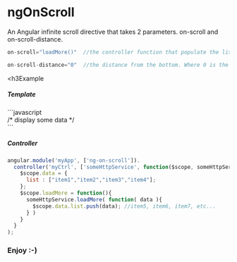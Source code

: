 # ngOnScroll
An Angular infinite scroll directive that takes 2 parameters. on-scroll and on-scroll-distance.


```javascript 
on-scroll="loadMore()"  //the controller function that populate the list of data
``` 

```javascript 
on-scroll-distance="0"  //the distance from the bottom. Where 0 is the closest from bottom.
``` 

<h3Example</h3> 

<h5>Template</h5>
```javascript
<div ng-repeat="model in data.list"  on-scroll="loadMore()" on-scroll-distance="0">
  /* display some data */
</div>
```
<h5>Controller</h5>

```javascript
angular.module('myApp', ['ng-on-scroll']).
  controller('myCtrl', ['someHttpService', function($scope, someHttpService) {
    $scope.data = {
      list : ["item1","item2","item3","item4"];
    };
    $scope.loadMore = function(){
      someHttpService.loadMore( function( data ){
        $scope.data.list.push(data); //item5, item6, item7, etc...  
      } )
    }
  }
);
```

<h3>Enjoy :-)</h3>
